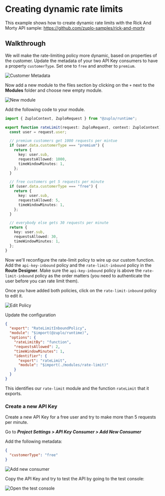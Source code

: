 # Creating dynamic rate limits 

This example shows how to create dynamic rate limits with the Rick And Morty API sample: https://github.com/zuplo-samples/rick-and-morty

## Walkthrough

We will make the rate-limiting policy more dynamic, based on properties of the customer. Update the metadata of your two API Key consumers to have a property `customerType`. Set one to `free` and another to `premium`.

![Customer Metadata](https://cdn.zuplo.com/assets/259b5845-cbe4-47f8-986a-a9a469c30be6.png)

Now add a new module to the files section by clicking on the `+` next to the **Modules** folder and choose new empty module.

![New module](https://cdn.zuplo.com/assets/1f6b403a-67b9-43ac-8fb4-e2b813376911.png)

Add the following code to your module.

```ts
import { ZuploContext, ZuploRequest } from "@zuplo/runtime";

export function rateLimit(request: ZuploRequest, context: ZuploContext) {
  const user = request.user;

  // premium customers get 1000 requests per mintue
  if (user.data.customerType === "premium") {
    return {
      key: user.sub,
      requestsAllowed: 1000,
      timeWindowMinutes: 1,
    };
  }

  // free customers get 5 requests per minute
  if (user.data.customerType === "free") {
    return {
      key: user.sub,
      requestsAllowed: 5,
      timeWindowMinutes: 1,
    };
  }

  // everybody else gets 30 requests per minute
  return {
    key: user.sub,
    requestsAllowed: 30,
    timeWindowMinutes: 1,
  };
}
```

Now we'll reconfigure the rate-limit policy to wire up our custom function. Add the `api-key-inbound` policy and the `rate-limit-inbound` policy in the **Route Designer**. Make sure the `api-key-inbound` policy is above the `rate-limit-inbound` policy as the order matters (you need to authenticate the user before you can rate limit them).

Once you have added both policies, click on the `rate-limit-inbound` policy to edit it.

![Edit Policy](https://cdn.zuplo.com/assets/acfc1097-4ff2-4e7d-bee1-0cab4128a695.png)

Update the configuration

```json
{
  "export": "RateLimitInboundPolicy",
  "module": "$import(@zuplo/runtime)",
  "options": {
    "rateLimitBy": "function",
    "requestsAllowed": 2,
    "timeWindowMinutes": 1,
    "identifier": {
      "export": "rateLimit",
      "module": "$import(./modules/rate-limit)"
    }
  }
}
```

This identifies our `rate-limit` module and the function `rateLimit` that it exports.

### Create a new API Key

Create a new API Key for a free user and try to make more than 5 requests per minute.

Go to **_Project Settings > API Key Consumer > Add New Consumer_**

Add the following metadata:

```json
{
  "customerType": "free"
}
```

![Add new consumer](https://cdn.zuplo.com/assets/39cc03a6-bd1e-42cc-b471-188ed9100540.png)

Copy the API Key and try to test the API by going to the test console: 

![Open the test console](https://cdn.zuplo.com/assets/1a7c8ea8-c05a-4cb6-a7bf-9177ae0b3f6e.png)


